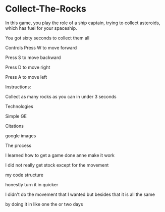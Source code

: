 # Collect-The-Rocks

In this game, you play the role of a ship captain, trying to collect asteroids, which has fuel for your spaceship.

You got sixty seconds to collect them all

Controls
Press W to move forward 

Press S to move backward 

Press D to move right 

Press A to move left

Instructions:

Collect as many rocks as you can in under 3 seconds

Technologies

Simple GE

Citations

google images

The process

I learned how to get a game done anne make it work

I did not really get stock except for the movement

my code structure

honestly turn it in quicker

I didn't do the movement that I wanted but besides that it is all the same

by doing it in like one the or two days
